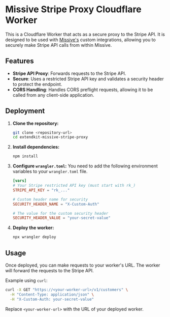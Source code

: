 # Missive Stripe Proxy Cloudflare Worker

This is a Cloudflare Worker that acts as a secure proxy to the Stripe API. It is designed to be used with [Missive's](https://missiveapp.com/) custom integrations, allowing you to securely make Stripe API calls from within Missive.

## Features

- **Stripe API Proxy**: Forwards requests to the Stripe API.
- **Secure**: Uses a restricted Stripe API key and validates a security header to protect the endpoint.
- **CORS Handling**: Handles CORS preflight requests, allowing it to be called from any client-side application.

## Deployment

1.  **Clone the repository:**
    ```sh
    git clone <repository-url>
    cd extendkit-missive-stripe-proxy
    ```

2.  **Install dependencies:**
    ```sh
    npm install
    ```

3.  **Configure `wrangler.toml`:**
    You need to add the following environment variables to your `wrangler.toml` file.

    ```toml
    [vars]
    # Your Stripe restricted API key (must start with rk_)
    STRIPE_API_KEY = "rk_..."

    # Custom header name for security
    SECURITY_HEADER_NAME = "X-Custom-Auth"

    # The value for the custom security header
    SECURITY_HEADER_VALUE = "your-secret-value"
    ```

4.  **Deploy the worker:**
    ```sh
    npx wrangler deploy
    ```

## Usage

Once deployed, you can make requests to your worker's URL. The worker will forward the requests to the Stripe API.

Example using `curl`:

```sh
curl -X GET "https://<your-worker-url>/v1/customers" \
  -H "Content-Type: application/json" \
  -H "X-Custom-Auth: your-secret-value"
```

Replace `<your-worker-url>` with the URL of your deployed worker.